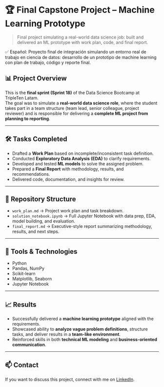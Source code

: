 # 🏆 Final Capstone Project – Machine Learning Prototype  

> Final project simulating a real-world data science job: built and delivered an ML prototype with work plan, code, and final report.

✅ Español: Proyecto final de integración simulando un entorno real de trabajo en ciencia de datos: desarrollo de un prototipo de machine learning con plan de trabajo, código y reporte final.  

## 📊 Project Overview  
This is the **final sprint (Sprint 18)** of the Data Science Bootcamp at TripleTen Latam.  
The goal was to simulate a **real-world data science role**, where the student takes part in a team structure (team lead, senior colleague, project reviewer) and is responsible for delivering a **complete ML project from planning to reporting**.  



---

## 🛠️ Tasks Completed  
- Drafted a **Work Plan** based on incomplete/inconsistent task definition.  
- Conducted **Exploratory Data Analysis (EDA)** to clarify requirements.  
- Developed and tested **ML models** to solve the assigned problem.  
- Prepared a **Final Report** with methodology, results, and recommendations.  
- Delivered code, documentation, and insights for review.  

---

## 📂 Repository Structure  
- `work_plan.md` → Project work plan and task breakdown.  
- `solution_notebook.ipynb` → Full Jupyter Notebook with data prep, EDA, model building, and evaluation.  
- `final_report.md` → Executive-style report summarizing methodology, results, and next steps.  

---

## 🚀 Tools & Technologies  
- Python  
- Pandas, NumPy  
- Scikit-learn  
- Matplotlib, Seaborn  
- Jupyter Notebook  

---

## 📈 Results  
- Successfully delivered a **machine learning prototype** aligned with the requirements.  
- Showcased ability to **analyze vague problem definitions**, structure tasks, and deliver results in a **team-like environment**.  
- Reinforced skills in both **technical ML modeling** and **business-oriented communication**.  

---

## 📫 Contact  
If you want to discuss this project, connect with me on [LinkedIn](https://www.linkedin.com/in/carlos-sanchez-zorro-data).  
